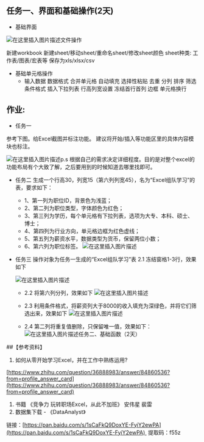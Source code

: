 ## 任务一、界面和基础操作(2天)
* 基础界面

![在这里插入图片描述](https://img-blog.csdnimg.cn/20190918173751629.png?x-oss-process=image/watermark,type_ZmFuZ3poZW5naGVpdGk,shadow_10,text_aHR0cHM6Ly9ibG9nLmNzZG4ubmV0L3dlaXhpbl80MTgxMDU0MA==,size_16,color_FFFFFF,t_70)文件操作

新建workbook 新建sheet/移动sheet/重命名sheet/修改sheet颜色 sheet种类: 工作表/图表/宏表等 保存为xls/xlsx/csv

* 基础单元格操作
    * 输入数据 数据格式 合并单元格 自动填充 选择性粘贴 去重 分列 排序 筛选 条件格式 插入下拉列表 行高列宽设置 冻结首行首列 边框 单元格换行
## 作业:
* 任务一 

参考下图。给Excel截图并标注功能。 建议将开始/插入等功能区里的具体内容模块也标注。 

![在这里插入图片描述](https://img-blog.csdnimg.cn/20190918174752454.png?x-oss-process=image/watermark,type_ZmFuZ3poZW5naGVpdGk,shadow_10,text_aHR0cHM6Ly9ibG9nLmNzZG4ubmV0L3dlaXhpbl80MTgxMDU0MA==,size_16,color_FFFFFF,t_70)p.s 根据自己的需求决定详细程度。目的是对整个excel的功能布局有个大致了解，之后要用到的时候知道去哪里找即可。

* 任务二 
生成一个行高30，列宽15（第六列列宽45），名为“Excel组队学习”的表，要求如下： 
    * 1、第一列为职位ID，背景色为浅蓝； 
    * 2、第二列为职位类型，字体颜色为红色；
    * 3、第三列为学历，每个单元格有下拉列表，选项为大专、本科、硕士、博士； 
    * 4、第四列为行业方向，单元格边框为红色虚线；
    * 5、第五列为薪资水平，数据类型为货币，保留两位小数；
    * 6、第六列为职位标签。 
![在这里插入图片描述](https://img-blog.csdnimg.cn/20190918174903599.png)
* 任务三 操作对象为任务一生成的“Excel组队学习”表 2.1 冻结窗格1-3行，效果如下
    
    ![在这里插入图片描述](https://img-blog.csdnimg.cn/20190918203056159.png)

    * 2.2 将第六列分列，效果如下
![在这里插入图片描述](https://img-blog.csdnimg.cn/20190918203113904.png?x-oss-process=image/watermark,type_ZmFuZ3poZW5naGVpdGk,shadow_10,text_aHR0cHM6Ly9ibG9nLmNzZG4ubmV0L3dlaXhpbl80MTgxMDU0MA==,size_16,color_FFFFFF,t_70)

    * 2.3 利用条件格式，将薪资列大于8000的收入填充为深绿色，并将它们筛选出来，效果如下
![在这里插入图片描述](https://img-blog.csdnimg.cn/20190918203130113.png)
    * 2.4 第二列将重复值删除，只保留唯一值，效果如下：
![在这里插入图片描述](https://img-blog.csdnimg.cn/20190918203154717.png?x-oss-process=image/watermark,type_ZmFuZ3poZW5naGVpdGk,shadow_10,text_aHR0cHM6Ly9ibG9nLmNzZG4ubmV0L3dlaXhpbl80MTgxMDU0MA==,size_16,color_FFFFFF,t_70)任务二、基础函数（2天）


##【参考资料】
1. 如何从零开始学习Excel，并在工作中熟练运用?

[https://www.zhihu.com/question/36888983/answer/84860536?from=profile_answer_card](https://www.zhihu.com/question/36888983/answer/84860536?from=profile_answer_card)
1. 书籍 《竞争力 玩转职场Excel，从此不加班》 安伟星 裴雷
2. 数据集下载 - 《DataAnalyst》

链接：[https://pan.baidu.com/s/1sCaFkQ9DoxYE-FyiY2ewPA](https://pan.baidu.com/s/1sCaFkQ9DoxYE-FyiY2ewPA) 
提取码：f55z 

